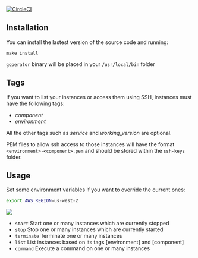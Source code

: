 [![CircleCI](https://circleci.com/gh/mgar/goperator.svg?style=svg)](https://circleci.com/gh/mgar/goperator)

## Installation

You can install the lastest version of the source code and running:

`make install`

`goperator` binary will be placed in your `/usr/local/bin` folder

## Tags

If you want to list your instances or access them using SSH, instances must have the following tags:

- *component*
- *environment*

All the other tags such as _service_ and _working_version_ are optional.

PEM files to allow ssh access to those instances will have the format `<environment>-<component>.pem` and should be stored within the `ssh-keys` folder.

## Usage

Set some environment variables if you want to override the current ones:

```Bash
export AWS_REGION=us-west-2
```

![](https://github.com/mgar/goperator/blob/master/doc/demo.gif)

- `start` Start one or many instances which are currently stopped
- `stop` Stop one or many instances which are currently started
- `terminate` Terminate one or many instances
- `list` List instances based on its tags [environment] and [component]
- `command` Execute a command on one or many instances
